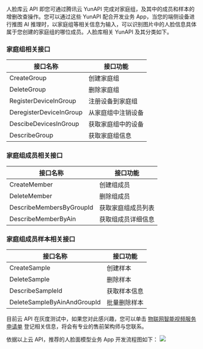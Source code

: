 
人脸库云 API 即您可通过腾讯云 YunAPI 完成对家庭组，及其中的成员和样本的增删改查操作。您可以通过这些 YunAPI 配合开发业务 App，当您的端侧设备进行推图 AI 推理时，以家庭组等相关信息为输入，可以识别图片中的人脸信息具体属于您创建的家庭组的哪位成员。人脸库相关 YunAPI 及其分类如下。

### 家庭组相关接口

| 接口名称 | 接口功能  |
|---------|---------|
| CreateGroup | 创建家庭组 | 
| DeleteGroup | 删除家庭组 | 
| RegisterDeviceInGroup	| 注册设备到家庭组 |
| DeregisterDeviceInGroup | 从家庭组中注销设备 |
| DescibeDevicesInGroup	| 获取家庭组中的设备 |
| DescribeGroup	| 获取家庭组信息 |



### 家庭组成员相关接口

| 接口名称 | 接口功能 |
|---------|---------|
| CreateMember | 创建组成员 |
| DeleteMember	| 删除组成员 |
|DescribeMembersByGroupId |	获取家庭组成员列表 |
|DescribeMemberByAin |	获取组成员详细信息|

### 家庭组成员样本相关接口

| 接口名称 | 接口功能 |
|---------|---------|
|CreateSample	|创建样本 |
|DeleteSample|	删除样本|
|DescribeSampleId	|获取样本信息|
|DeleteSampleByAinAndGroupId|	批量删除样本|

目前云 API 在灰度测试中，如果您对此感兴趣，您可以单击 [物联网智能视频服务申请单](https://cloud.tencent.com/apply/p/ozpml9a5po) 登记相关信息，将会有专业的售前架构师与您联系。

依据以上云 API，推荐的人脸面模型业务 App 开发流程图如下：
![](https://main.qcloudimg.com/raw/6741f74e4cef37d892f56cf7d0f28549.svg)
